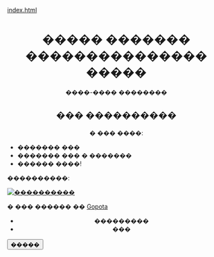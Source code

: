 [index.html](https://github.com/user-attachments/files/22542666/index.html)
<h1 style="text-align: center;">����� ������� ��������������� �����</h1>
<p style="text-align: center;">����-���� ��������</p>
<h2 style="text-align: center;">��� ����������</h2>
<p style="text-align: center;">� ��� ����:</p>
<ul>
  <li>������� ���</li>
  <li>������� ��� � �������</li>
  <li>������ ����!</li>
</ul>
<p>����������:</p>
<a href="https://web.telegram.org/k/#@somneva" target="_blank">
  <img src="https://picsum.photos/200" alt="����������" style="display:block; margin:0 auto;">
</a>


<p>� ��� ������ �� <a href="https://chatgpt.com/c/68c92587-42c8-8328-8751-c20e35c16c34">Gopota</a></p>

<div style="text-align: center;">
<ul>
  <li>���������</li>
  <li>���</li>
</ul>
</div>

<button id="myButton" onclick="location.reload();">�����</button>

<script>
  let texts = ['�����', '������', '�����', '���', '�������', '���', '�������'];

  function setRandomText() {
    let randomIndex = Math.floor(Math.random() * texts.length);
    document.getElementById('myButton').innerText = texts[randomIndex];
  }

  // ������ ����� ����� ��� �������� ��������
  window.onload = setRandomText;
</script>
